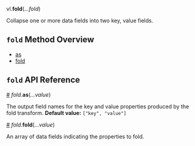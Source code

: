 vl.<b>fold</b>(<em>...fold</em>)

Collapse one or more data fields into two key, value fields.

## <code>fold</code> Method Overview

* <a href="#as">as</a>
* <a href="#fold">fold</a>

## <code>fold</code> API Reference

<a id="as" href="#as">#</a>
<em>fold</em>.<b>as</b>(<em>...value</em>)

The output field names for the key and value properties produced by the fold transform.
__Default value:__ `["key", "value"]`

<a id="fold" href="#fold">#</a>
<em>fold</em>.<b>fold</b>(<em>...value</em>)

An array of data fields indicating the properties to fold.

